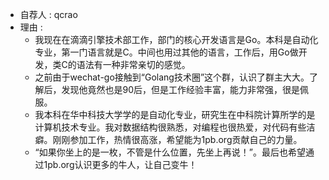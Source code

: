 * 自荐人 : qcrao
* 理由 : 
  * 我现在在滴滴引擎技术部工作，部门的核心开发语言是Go。本科是自动化专业，第一门语言就是C。中间也用过其他的语言，工作后，用Go做开发，类C的语法有一种非常亲切的感觉。
  * 之前由于wechat-go接触到“Golang技术圈”这个群，认识了群主大大。了解后，发现他竟然也是90后，但是工作经验丰富，能力非常强，很是佩服。
  * 我本科在华中科技大学学的是自动化专业，研究生在中科院计算所学的是计算机技术专业。我对数据结构很熟悉，对编程也很热爱，对代码有些洁癖。刚刚参加工作，热情很高涨，希望能为1pb.org贡献自己的力量。
  * “如果你坐上的是一枚，不管是什么位置，先坐上再说！”。最后也希望通过1pb.org认识更多的牛人，让自己变牛！
  
  